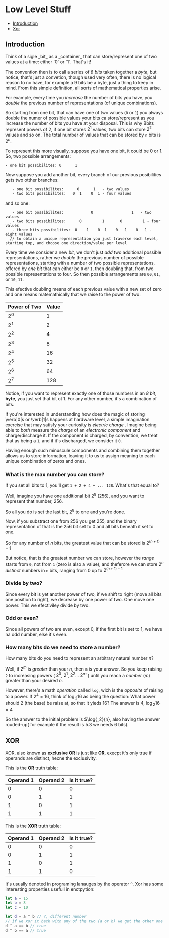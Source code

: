  # Low Level Stuff

* [Introduction](#intro)
* [Xor](#xor)


<h2 id="intro">Introduction</h2>
Think of a sigle _bit_ as a _container_ that can store/represent one of two values at a time: either `0` or `1`. That's it!

The convention then is to call a series of _8 bits_ taken together a  _byte_, but notice, that's just a convetion, though used very often, there is no logical reason to no have, for example a 9 bits be a byte, just a thing to keep in mind. From this simple definition, all sorts of mathematical properties arise.

For example,  every time you _increase_ the number of bits you have, you _double_ the previous number of representations (of unique combinations). 

So starting from one bit, that can have one of two values (`0` or `1`) you always double the numer of possible values your bits ca store/represent as you increase the number of bits you have at your disposal.
This is why Bbits represent powers of 2, if one bit stores $2^1$ values, two bits can store $2^2$ values and so on. The total number of values that can be stored by `n` bits is  $2^n$.


To represent this more visually, suppose you have one bit, it could be 0 or 1. So, two possible arrangements:

```
- one bit possibilites: 0      1
```
 Now suppose you add another bit, every branch of our previous posibilities gets two otther branches:
  
```
   - one bit possibilites:      0      1   - two values
   - two bits possibilites:   0  1    0  1 - four values
```
and so one:
```
   - one bit possibilites:            0                 1   - two values
   - two bits possibilites:      0         1       0         1 - four values
   - three bits possibilites:  0    1    0  1    0   1    0   1 - eight values
  // to obtain a unique representation you just traverse each level, starting top, and choose one direction/value per level
```

Every time we consider a new _bit_, we don't just _add_ two additional possible representations, rather we _double_ the previous number of possible representations, starting with a number of two possible representations, offered by _one bit_ that can either be `0` or `1`, then doubling that, from two possible representations to four. So then possible arrangements are `00`, `01`, or `10`, `11`.


This efective doubling means of each previous value with a new set of zero and one means matemathically that we raise to the power of two:

| Power of Two| Value         |
| ------------ | --- |
| 2<sup>0</sup>|1 |
| 2<sup>1</sup>|2 |
| 2<sup>2</sup>|4 |
| 2<sup>3</sup>|8 |
| 2<sup>4</sup>|16 |
| 2<sup>5</sup>|32 |
| 2<sup>6</sup>|64 |
| 2<sup>7</sup>|128 |



Notice, if you want to represent exactly one of those numbers in an *8 bit*, **byte**, you just set that bit ot 1. For any other number, it's a combination of bits.


If you're interested in understanding how does the magic of storing \verb|0|s or \verb|1|s happens at hardware level, a simple imagination exercise that may satisfy your curiosity is _electric charge_ . Imagine being able to _both_ measure the _charge_ of an _electronic component_ and charge/discharge it. If the component is charged, by convention, we treat that as being a `1`, and if it's discharged, we consider it `0`.

Having enough such minuscule components and combining them together allows us to store information, leaving it to us to assign meaning to each unique combination of zeros and ones.

### What is the max number you can store?

If you set all bits to 1, you'll get `1 + 2 + 4 + ... 128`. What's that equal to?

Well, imagine you have one additional bit  $2^8$ (256), and you want to represent that number, 256.

So all you do is set the last bit, 2<sup>8</sup> to one and you're done.

Now, if you substract one from 256 you get 255, and the binary representation of that is the 256 bit set to 0 and all bits beneath it set to one.

So for any number of _n_ bits, the greatest value that can be stored is $2^{(n+1)}-1$

But notice, that is the greatest number we can store, however the _range_ starts from `0`, not from `1` (zero is also a value), and theferore we can store $2^n$ _distinct_ numbers in `n` bits, ranging from 0 up to $2^{(n+1)-1}$


### Divide by two?

Since every bit is yet another power of two, if we shift to right (move all bits one position to right), we decrease by one power of two. One move one power.
This we efectiviley divide by two.


### Odd or even?

Since all powers of two are even, except 0, if the first bit is set to 1, we have na odd number, else it's even.


### How many bits do we need to store a number?

How many bits do you need to represent an arbitrary natural number _n_?

Well, if $2^m$ is _greater_ than your _n_, then `m` is your answer. So you keep raising `2` to increasing powers ( $2^0$, $2^1$, $2^2$... $2^m$ ) until you reach a _number_ (_m_) greater than your desired _n_.

However, there's a math _operation_ called `log`, wich is the _opposite_ of raising to a power. If $2^4=16$, think of $\log{_2}{16}$ as being the question: What power should  $2$ (the base) be raise at, so that it yieds $16$? The  answer is $4$, $\log{_2}{16}=4$

So the answer to the initial problem is $\log{_2}{n}, also having the answer rouded-up( for example if the result is $5.3$ we needs $6$ bits).


<h2 id="xor">XOR</h2>

XOR, also known as **exclusive OR** is just like **OR**, execpt it's only true if operands are distinct, hecne the exclusivity.


This is the **OR** truth table:

| Operand 1| Operand 2 | Is it true?|
| ------------ | --- |------|
| 0|0 |0 |
| 0|1 |1 |
| 1|0 |1 |
| 1|1 |1 |


This is the **XOR** truth table:

| Operand 1| Operand 2 | Is it true?|
| ------------ | --- |------|
| 0|0 |0 |
| 0|1 |1 |
| 1|0 |1 |
| 1|1 |0 |

 It's usually denoted in programing lanauges by the operator `^`. Xor has some interesting properties usefull in enctpytion:
 
 ```swift
let a = 15
let b = 8
let c = 10

let d = a ^ b // 7, different number
// if we xor it back with any of the two (a or b) we get the other one back:
d ^ a == b // true
d ^ b == a // true
 ```

